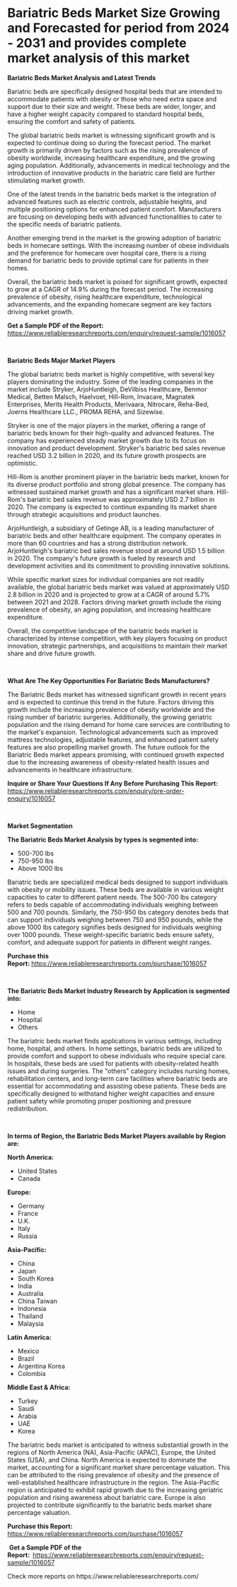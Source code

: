 <p><h1>Bariatric Beds Market Size Growing and Forecasted for period from 2024 - 2031 and provides complete market analysis of this market</h1></p><p><strong>Bariatric Beds Market Analysis and Latest Trends</strong></p>
<p><p>Bariatric beds are specifically designed hospital beds that are intended to accommodate patients with obesity or those who need extra space and support due to their size and weight. These beds are wider, longer, and have a higher weight capacity compared to standard hospital beds, ensuring the comfort and safety of patients.</p><p>The global bariatric beds market is witnessing significant growth and is expected to continue doing so during the forecast period. The market growth is primarily driven by factors such as the rising prevalence of obesity worldwide, increasing healthcare expenditure, and the growing aging population. Additionally, advancements in medical technology and the introduction of innovative products in the bariatric care field are further stimulating market growth.</p><p>One of the latest trends in the bariatric beds market is the integration of advanced features such as electric controls, adjustable heights, and multiple positioning options for enhanced patient comfort. Manufacturers are focusing on developing beds with advanced functionalities to cater to the specific needs of bariatric patients.</p><p>Another emerging trend in the market is the growing adoption of bariatric beds in homecare settings. With the increasing number of obese individuals and the preference for homecare over hospital care, there is a rising demand for bariatric beds to provide optimal care for patients in their homes.</p><p>Overall, the bariatric beds market is poised for significant growth, expected to grow at a CAGR of 14.9% during the forecast period. The increasing prevalence of obesity, rising healthcare expenditure, technological advancements, and the expanding homecare segment are key factors driving market growth.</p></p>
<p><strong>Get a Sample PDF of the Report:&nbsp;</strong> <a href="https://www.reliableresearchreports.com/enquiry/request-sample/1016057">https://www.reliableresearchreports.com/enquiry/request-sample/1016057</a></p>
<p>&nbsp;</p>
<p><strong>Bariatric Beds Major Market Players</strong></p>
<p><p>The global bariatric beds market is highly competitive, with several key players dominating the industry. Some of the leading companies in the market include Stryker, ArjoHuntleigh, DeVilbiss Healthcare, Benmor Medical, Betten Malsch, Haelvoet, Hill-Rom, Invacare, Magnatek Enterprises, Merits Health Products, Merivaara, Nitrocare, Reha-Bed, Joerns Healthcare LLC., PROMA REHA, and Sizewise.</p><p>Stryker is one of the major players in the market, offering a range of bariatric beds known for their high-quality and advanced features. The company has experienced steady market growth due to its focus on innovation and product development. Stryker's bariatric bed sales revenue reached USD 3.2 billion in 2020, and its future growth prospects are optimistic.</p><p>Hill-Rom is another prominent player in the bariatric beds market, known for its diverse product portfolio and strong global presence. The company has witnessed sustained market growth and has a significant market share. Hill-Rom's bariatric bed sales revenue was approximately USD 2.7 billion in 2020. The company is expected to continue expanding its market share through strategic acquisitions and product launches.</p><p>ArjoHuntleigh, a subsidiary of Getinge AB, is a leading manufacturer of bariatric beds and other healthcare equipment. The company operates in more than 60 countries and has a strong distribution network. ArjoHuntleigh's bariatric bed sales revenue stood at around USD 1.5 billion in 2020. The company's future growth is fueled by research and development activities and its commitment to providing innovative solutions.</p><p>While specific market sizes for individual companies are not readily available, the global bariatric beds market was valued at approximately USD 2.8 billion in 2020 and is projected to grow at a CAGR of around 5.7% between 2021 and 2028. Factors driving market growth include the rising prevalence of obesity, an aging population, and increasing healthcare expenditure.</p><p>Overall, the competitive landscape of the bariatric beds market is characterized by intense competition, with key players focusing on product innovation, strategic partnerships, and acquisitions to maintain their market share and drive future growth.</p></p>
<p>&nbsp;</p>
<p><strong>What Are The Key Opportunities For Bariatric Beds Manufacturers?</strong></p>
<p><p>The Bariatric Beds market has witnessed significant growth in recent years and is expected to continue this trend in the future. Factors driving this growth include the increasing prevalence of obesity worldwide and the rising number of bariatric surgeries. Additionally, the growing geriatric population and the rising demand for home care services are contributing to the market's expansion. Technological advancements such as improved mattress technologies, adjustable features, and enhanced patient safety features are also propelling market growth. The future outlook for the Bariatric Beds market appears promising, with continued growth expected due to the increasing awareness of obesity-related health issues and advancements in healthcare infrastructure.</p></p>
<p><strong>Inquire or Share Your Questions If Any Before Purchasing This Report:</strong> <a href="https://www.reliableresearchreports.com/enquiry/pre-order-enquiry/1016057">https://www.reliableresearchreports.com/enquiry/pre-order-enquiry/1016057</a></p>
<p>&nbsp;</p>
<p><strong>Market Segmentation</strong></p>
<p><strong>The Bariatric Beds Market Analysis by types is segmented into:</strong></p>
<p><ul><li>500-700 lbs</li><li>750-950 lbs</li><li>Above 1000 lbs</li></ul></p>
<p><p>Bariatric beds are specialized medical beds designed to support individuals with obesity or mobility issues. These beds are available in various weight capacities to cater to different patient needs. The 500-700 lbs category refers to beds capable of accommodating individuals weighing between 500 and 700 pounds. Similarly, the 750-950 lbs category denotes beds that can support individuals weighing between 750 and 950 pounds, while the above 1000 lbs category signifies beds designed for individuals weighing over 1000 pounds. These weight-specific bariatric beds ensure safety, comfort, and adequate support for patients in different weight ranges.</p></p>
<p><strong>Purchase this Report:&nbsp;</strong><a href="https://www.reliableresearchreports.com/purchase/1016057">https://www.reliableresearchreports.com/purchase/1016057</a></p>
<p>&nbsp;</p>
<p><strong>The Bariatric Beds Market Industry Research by Application is segmented into:</strong></p>
<p><ul><li>Home</li><li>Hospital</li><li>Others</li></ul></p>
<p><p>The bariatric beds market finds applications in various settings, including home, hospital, and others. In home settings, bariatric beds are utilized to provide comfort and support to obese individuals who require special care. In hospitals, these beds are used for patients with obesity-related health issues and during surgeries. The "others" category includes nursing homes, rehabilitation centers, and long-term care facilities where bariatric beds are essential for accommodating and assisting obese patients. These beds are specifically designed to withstand higher weight capacities and ensure patient safety while promoting proper positioning and pressure redistribution.</p></p>
<p>&nbsp;</p>
<p><strong>In terms of Region, the Bariatric Beds Market Players available by Region are:</strong></p>
<p>
    <p> <strong> North America: </strong>
        <ul>
            <li>United States</li>
            <li>Canada</li>
        </ul>
        </p> 
    <p> <strong> Europe: </strong>
        <ul>
            <li>Germany</li>
            <li>France</li>
            <li>U.K.</li>
            <li>Italy</li>
            <li>Russia</li>
        </ul>
        </p> 
    <p> <strong> Asia-Pacific: </strong>
        <ul>
            <li>China</li>
            <li>Japan</li>
            <li>South Korea</li>
            <li>India</li>
            <li>Australia</li>
            <li>China Taiwan</li>
            <li>Indonesia</li>
            <li>Thailand</li>
            <li>Malaysia</li>
        </ul>
        </p> 
    <p> <strong> Latin America: </strong>
        <ul>
            <li>Mexico</li>
            <li>Brazil</li>
            <li>Argentina Korea</li>
            <li>Colombia</li>
        </ul>
        </p> 
    <p> <strong> Middle East & Africa: </strong>
        <ul>
            <li>Turkey</li>
            <li>Saudi</li>
            <li>Arabia</li>
            <li>UAE</li>
            <li>Korea</li>
        </ul>
    </p>
    </p>
<p><p>The bariatric beds market is anticipated to witness substantial growth in the regions of North America (NA), Asia-Pacific (APAC), Europe, the United States (USA), and China. North America is expected to dominate the market, accounting for a significant market share percentage valuation. This can be attributed to the rising prevalence of obesity and the presence of well-established healthcare infrastructure in the region. The Asia-Pacific region is anticipated to exhibit rapid growth due to the increasing geriatric population and rising awareness about bariatric care. Europe is also projected to contribute significantly to the bariatric beds market share percentage valuation.</p></p>
<p><strong>Purchase this Report: </strong><a href="https://www.reliableresearchreports.com/purchase/1016057">https://www.reliableresearchreports.com/purchase/1016057</a></p>
<p>&nbsp;<strong>Get a Sample PDF of the Report:&nbsp;&nbsp;</strong><a href="https://www.reliableresearchreports.com/enquiry/request-sample/1016057">https://www.reliableresearchreports.com/enquiry/request-sample/1016057</a></p>
<p><strong></strong></p>
<p>Check more reports on https://www.reliableresearchreports.com/</p>